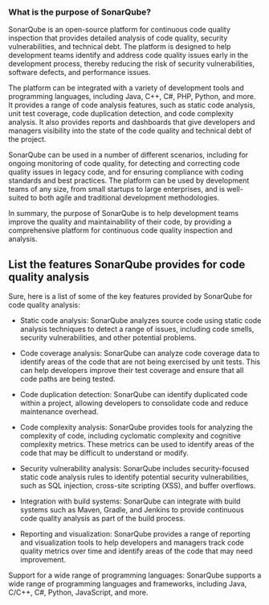 ---
---

### What is the purpose of SonarQube?

SonarQube is an open-source platform for continuous code quality inspection that provides detailed analysis of code quality, security vulnerabilities, and technical debt. The platform is designed to help development teams identify and address code quality issues early in the development process, thereby reducing the risk of security vulnerabilities, software defects, and performance issues.

The platform can be integrated with a variety of development tools and programming languages, including Java, C++, C#, PHP, Python, and more. It provides a range of code analysis features, such as static code analysis, unit test coverage, code duplication detection, and code complexity analysis. It also provides reports and dashboards that give developers and managers visibility into the state of the code quality and technical debt of the project.

SonarQube can be used in a number of different scenarios, including for ongoing monitoring of code quality, for detecting and correcting code quality issues in legacy code, and for ensuring compliance with coding standards and best practices. The platform can be used by development teams of any size, from small startups to large enterprises, and is well-suited to both agile and traditional development methodologies.

In summary, the purpose of SonarQube is to help development teams improve the quality and maintainability of their code, by providing a comprehensive platform for continuous code quality inspection and analysis.

## List the features SonarQube provides for code quality analysis

Sure, here is a list of some of the key features provided by SonarQube for code quality analysis:

* Static code analysis: SonarQube analyzes source code using static code analysis techniques to detect a range of issues, including code smells, security vulnerabilities, and other potential problems.

* Code coverage analysis: SonarQube can analyze code coverage data to identify areas of the code that are not being exercised by unit tests. This can help developers improve their test coverage and ensure that all code paths are being tested.

* Code duplication detection: SonarQube can identify duplicated code within a project, allowing developers to consolidate code and reduce maintenance overhead.

* Code complexity analysis: SonarQube provides tools for analyzing the complexity of code, including cyclomatic complexity and cognitive complexity metrics. These metrics can be used to identify areas of the code that may be difficult to understand or modify.

* Security vulnerability analysis: SonarQube includes security-focused static code analysis rules to identify potential security vulnerabilities, such as SQL injection, cross-site scripting (XSS), and buffer overflows.

* Integration with build systems: SonarQube can integrate with build systems such as Maven, Gradle, and Jenkins to provide continuous code quality analysis as part of the build process.

* Reporting and visualization: SonarQube provides a range of reporting and visualization tools to help developers and managers track code quality metrics over time and identify areas of the code that may need improvement.

Support for a wide range of programming languages: SonarQube supports a wide range of programming languages and frameworks, including Java, C/C++, C#, Python, JavaScript, and more.